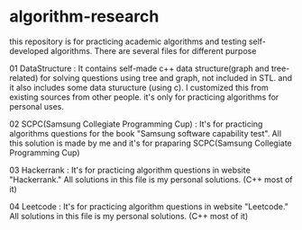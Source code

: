 # algorithm-research

this repository is for practicing academic algorithms and testing self-developed algorithms. There are several files for different purpose

01 DataStructure :
	It contains self-made c++ data structure(graph and tree-related) for solving questions using tree and graph, not included in STL.
	and it also includes some data sturucture (using c). I customized this from existing sources from other people. it's only for
	practicing algorithms for personal uses.
		
02 SCPC(Samsung Collegiate Programming Cup) :
	It's for practicing algorithms questions for the book "Samsung software capability test".
    All this solution is made by me and it's for praparing SCPC(Samsung Collegiate Programming Cup)

03 Hackerrank :
	It's for practicing algorithm questions in website "Hackerrank." All solutions in this file is my personal solutions. (C++ most of it)

04 Leetcode :
	It's for practicing algorithm questions in website "Leetcode." All solutions in this file is my personal solutions. (C++ most of it)
